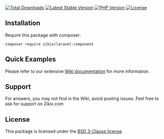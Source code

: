 [![Total Downloads](https://poser.pugx.org/zikix/laravel-component/d/total.svg)][packagist]
[![Latest Stable Version](https://poser.pugx.org/zikix/laravel-component/v/stable.svg)][packagist]
[![PHP Version](https://img.shields.io/packagist/php-v/zikix/laravel-component.svg)][packagist]
[![License](https://poser.pugx.org/zikix/laravel-component/license.svg)][packagist]


## Installation

Require this package with composer:


```shell
composer require zikix/laravel-component
```

## Quick Examples

Please refer to our extensive [Wiki documentation](https://github.com/zikix-com/laravel-component/wiki) for more information.


## Support

For answers, you may not find in the Wiki, avoid posting issues. Feel free to ask for support on Zikix.com


## License

This package is licensed under the [BSD 3-Clause license](http://opensource.org/licenses/BSD-3-Clause).

[packagist]: https://packagist.org/packages/zikix/laravel-component
